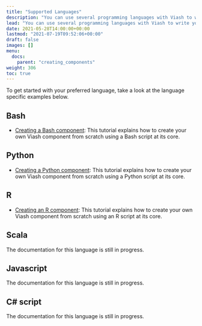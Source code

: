 ```yaml
---
title: "Supported Languages"
description: "You can use several programming languages with Viash to write your own components."
lead: "You can use several programming languages with Viash to write your own components."
date: 2021-05-28T14:00:00+00:00
lastmod: "2021-07-19T09:52:06+00:00"
draft: false
images: []
menu:
  docs:
    parent: "creating_components"
weight: 306
toc: true
---
```




To get started with your preferred language, take a look at the language
specific examples below.

## Bash

-   [Creating a Bash component](/docs/creating_components/bash): This
    tutorial explains how to create your own Viash component from
    scratch using a Bash script at its core.

## Python

-   [Creating a Python component](/docs/creating_components/python):
    This tutorial explains how to create your own Viash component from
    scratch using a Python script at its core.

## R

-   [Creating an R component](/docs/creating_components/r): This
    tutorial explains how to create your own Viash component from
    scratch using an R script at its core.

## Scala

The documentation for this language is still in progress.

## Javascript

The documentation for this language is still in progress.

## C# script

The documentation for this language is still in progress.
